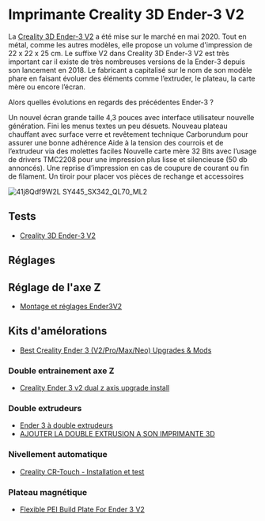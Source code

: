 # Imprimante Creality 3D Ender-3 V2

La [Creality 3D Ender-3 V2](https://www.creality.com/fr/products/ender-3-v2-3d-printer-csco) a été mise sur le marché en mai 2020. Tout en métal, comme les autres modèles, elle propose un volume d'impression de 22 x 22 x 25 cm.
Le suffixe V2 dans Creality 3D Ender-3 V2 est très important car il existe de très nombreuses versions de la Ender-3 depuis son lancement en 2018. Le fabricant a capitalisé sur le nom de son modèle phare en faisant évoluer des éléments comme l’extruder, le plateau, la carte mère ou encore l’écran.

Alors quelles évolutions en regards des précédentes Ender-3 ?

Un nouvel écran grande taille 4,3 pouces avec interface utilisateur nouvelle génération. Fini les menus textes un peu désuets.
Nouveau plateau chauffant avec surface verre et revêtement technique Carborundum pour assurer une bonne adhérence
Aide à la tension des courrois et de l’extrudeur via des molettes faciles
Nouvelle carte mère 32 Bits avec l’usage de drivers TMC2208 pour une impression plus lisse et silencieuse (50 db annoncés).
Une reprise d’impression en cas de coupure de courant ou fin de filament.
Un tiroir pour placer vos pièces de rechange et accessoires

![41j8Qdf9W2L _SY445_SX342_QL70_ML2_](https://github.com/La-Bricole-numerique-Avrille/Impression-3D/assets/938089/05611fea-911e-42eb-8626-34cb189a6363)

## Tests

 * [Creality 3D Ender-3 V2](https://www.planetenumerique.com/bons-plans/la-derniere-imprimante-creality-3d,4880.html)

## Réglages

## Réglage de l'axe Z

 * [Montage et réglages Ender3V2](https://www.youtube.com/watch?v=MKBW-QHi4HE)

## Kits d'amélorations

 * [Best Creality Ender 3 (V2/Pro/Max/Neo) Upgrades & Mods](https://all3dp.com/1/20-must-creality-ender-3-upgrades-mods/)

### Double entrainement axe Z

 * [Creality Ender 3 v2 dual z axis upgrade install](https://www.youtube.com/watch?v=gTVP3hL3zvU)

### Double extrudeurs
 
 * [Ender 3 à double extrudeurs](https://www.youtube.com/watch?v=fVF3f2kPgZM)
 * [AJOUTER LA DOUBLE EXTRUSION A SON IMPRIMANTE 3D](https://www.youtube.com/watch?v=yrZ4T2xQLgo)

### Nivellement automatique

 * [Creality CR-Touch - Installation et test](https://www.youtube.com/watch?v=8ot5Zq1EAx8)

### Plateau magnétique

 * [Flexible PEI Build Plate For Ender 3 V2](https://www.creality3dofficial.com/products/upgraded-flexible-pei-heated-bed-for-ender-3pro-ender-5pro-ender-3-v2)

